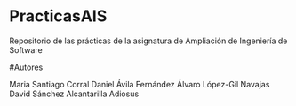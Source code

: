﻿# PracticasAIS

Repositorio de las prácticas de la asignatura de Ampliación de Ingeniería de Software

#Autores

Maria Santiago Corral
Daniel Ávila Fernández
Álvaro López-Gil Navajas
David Sánchez Alcantarilla
Adiosus

